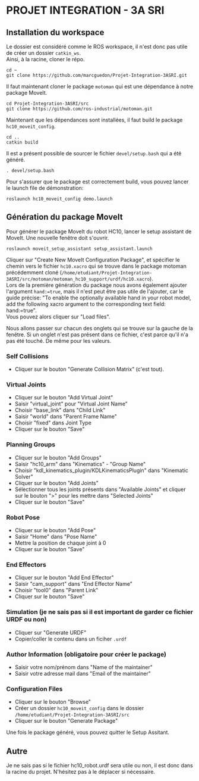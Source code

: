 # PROJET INTEGRATION - 3A SRI

## Installation du workspace

Le dossier est considéré comme le ROS workspace, il n'est donc pas utile de créer un dossier `catkin_ws`.\
Ainsi, à la racine, cloner le répo.
```console
cd ~
git clone https://github.com/marcguedon/Projet-Integration-3ASRI.git
```

Il faut maintenant cloner le package `motoman` qui est une dépendance à notre package MoveIt.
```console
cd Projet-Integration-3ASRI/src
git clone https://github.com/ros-industrial/motoman.git
```

Maintenant que les dépendances sont installées, il faut build le package `hc10_moveit_config`.
```console
cd ..
catkin build
```

Il est a présent possible de sourcer le fichier `devel/setup.bash` qui a été généré.
```console
. devel/setup.bash
```

Pour s'assurer que le package est correctement build, vous pouvez lancer le launch file de démonstration:
```console
roslaunch hc10_moveit_config demo.launch
```

## Génération du package MoveIt

Pour générer le package MoveIt du robot HC10, lancer le setup assistant de MoveIt. Une nouvelle fenêtre doit s'ouvrir.
```console
roslaunch moveit_setup_assistant setup_assistant.launch
```

Cliquer sur "Create New MoveIt Configuration Package", et spécifier le chemin vers le fichier `hc10.xacro` qui se trouve dans le package motoman précédemment cloné (`/home/etudiant/Projet-Integration-3ASRI/src/motoman/motoman_hc10_support/urdf/hc10.xacro`).\
Lors de la première génération du package nous avons également ajouter l'argument `hand:=true`, mais il n'est peut être pas utile de l'ajouter, car le guide précise: "To enable the optionally available hand in your robot model, add the following xacro argument to the corresponding text field: hand:=true".\
Vous pouvez alors cliquer sur "Load files".

Nous allons passer sur chacun des onglets qui se trouve sur la gauche de la fenêtre. Si un onglet n'est pas présent dans ce fichier, c'est parce qu'il n'a pas été touché. De même pour les valeurs.

### Self Collisions

- Cliquer sur le bouton "Generate Collision Matrix" (c'est tout).

### Virtual Joints

- Cliquer sur le bouton "Add Virtual Joint"
- Saisir "virtual_joint" pour "Virtual Joint Name"
- Choisir "base_link" dans "Child Link"
- Saisir "world" dans "Parent Frame Name"
- Choisir "fixed" dans Joint Type
- Cliquer sur le bouton "Save"

### Planning Groups

- Cliquer sur le bouton "Add Groups"
- Saisir "hc10_arm" dans "Kinematics" - "Group Name"
- Choisir "kdl_kinematics_plugin/KDLKinematicsPlugin" dans "Kinematic Solver"
- Cliquer sur le bouton "Add Joints"
- Sélectionner tous les joints présents dans "Available Joints" et cliquer sur le bouton ">" pour les mettre dans "Selected Joints"
- Cliquer sur le bouton "Save"

### Robot Pose

- Cliquer sur le bouton "Add Pose"
- Saisir "Home" dans "Pose Name"
- Mettre la position de chaque joint à 0
- Cliquer sur le bouton "Save"

### End Effectors

- Cliquer sur le bouton "Add End Effector"
- Saisir "cam_support" dans "End Effector Name"
- Choisir "tool0" dans "Parent Link"
- Cliquer sur le bouton "Save"

### Simulation (je ne sais pas si il est important de garder ce fichier URDF ou non)

- Cliquer sur "Generate URDF"
- Copier/coller le contenu dans un ficiher `.urdf`

### Author Information (obligatoire pour créer le package)

- Saisir votre nom/prénom dans "Name of the maintainer"
- Saisir votre adresse mail dans "Email of the maintainer"

### Configuration Files

- Cliquer sur le bouton "Browse"
- Créer un dossier `hc10_moveit_config` dans le dossier `/home/etudiant/Projet-Integration-3ASRI/src`
- Cliquer sur le bouton "Generate Package"

Une fois le package généré, vous pouvez quitter le Setup Assitant.

## Autre

Je ne sais pas si le fichier hc10_robot.urdf sera utile ou non, il est donc dans la racine du projet. N'hésitez pas à le déplacer si nécessaire.